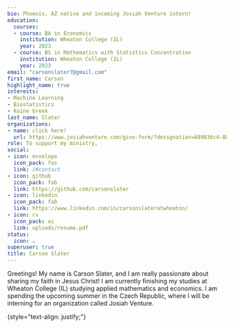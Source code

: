```yaml
---
bio: Phoenix, AZ native and incoming Josiah Venture intern!
education:
  courses:
  - course: BA in Economics
    institution: Wheaton College (IL)
    year: 2023
  - course: BS in Mathematics with Statistics Concentration
    institution: Wheaton College (IL)
    year: 2023
email: "carsonslater7@gmail.com"
first_name: Carson
highlight_name: true
interests:
- Machine Learning
- Biostatistics
- Koine Greek
last_name: Slater
organizations:
- name: click here!
  url: https://www.josiahventure.com/give-form/?designation=689836c4-8b96-407c-afb1-27c679d96029&user=53992
role: To support my ministry,
social:
- icon: envelope
  icon_pack: fas
  link: /#contact
- icon: github
  icon_pack: fab
  link: https://github.com/carsonslater
- icon: linkedin
  icon_pack: fab
  link: https://www.linkedin.com/in/carsonslateratwheaton/
- icon: cv
  icon_pack: ai
  link: uploads/resume.pdf
status:
  icon: ☕️
superuser: true
title: Carson Slater
---
```


Greetings! My name is Carson Slater, and I am really passionate about sharing my faith in Jesus Christ! I am currently finishing my studies at Wheaton College (IL) studying applied mathematics and economics. I am spending the upcoming summer in the Czech Republic, where I will be interning for an organization called Josiah Venture.

{style="text-align: justify;"}
